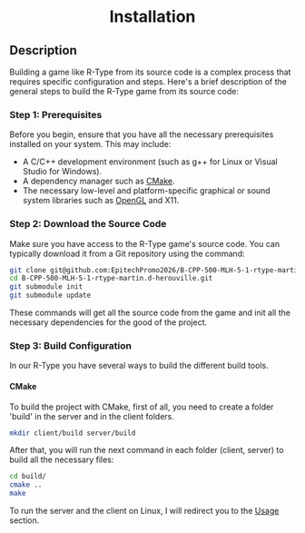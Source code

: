 <div align="center">
    <h1 align="center">
        Installation
    </h1>
</div>

## Description

Building a game like R-Type from its source code is a complex process that requires specific configuration and steps. Here's a brief description of the general steps to build the R-Type game from its source code:

### Step 1: Prerequisites

Before you begin, ensure that you have all the necessary prerequisites installed on your system. This may include:

- A C/C++ development environment (such as g++ for Linux or Visual Studio for Windows).
- A dependency manager such as [CMake](https://cmake.org/).
- The necessary low-level and platform-specific graphical or sound system libraries such as [OpenGL](https://www.opengl.org/) and X11.

### Step 2: Download the Source Code

Make sure you have access to the R-Type game's source code. You can typically download it from a Git repository using the command:

```bash
git clone git@github.com:EpitechPromo2026/B-CPP-500-MLH-5-1-rtype-martin.d-herouville.git
cd B-CPP-500-MLH-5-1-rtype-martin.d-herouville.git
git submodule init
git submodule update
```

These commands will get all the source code from the game and init all the necessary dependencies for the good of the project.

### Step 3: Build Configuration

In our R-Type you have several ways to build the different build tools.

#### CMake

To build the project with CMake, first of all, you need to create a folder 'build' in the server and in the client folders.

```bash
mkdir client/build server/build
```

After that, you will run the next command in each folder (client, server) to build all the necessary files:

```bash
cd build/
cmake ..
make
```

To run the server and the client on Linux, I will redirect you to the [Usage](./README.md#usage) section.
